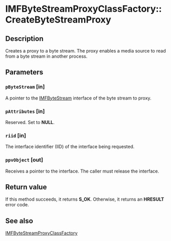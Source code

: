 # IMFByteStreamProxyClassFactory::CreateByteStreamProxy

## Description

Creates a proxy to a byte stream. The proxy enables a media source to read from a byte stream in another process.

## Parameters

### `pByteStream` [in]

A pointer to the [IMFByteStream](https://learn.microsoft.com/windows/desktop/api/mfobjects/nn-mfobjects-imfbytestream) interface of the byte stream to proxy.

### `pAttributes` [in]

Reserved. Set to **NULL**.

### `riid` [in]

The interface identifier (IID) of the interface being requested.

### `ppvObject` [out]

Receives a pointer to the interface. The caller must release the interface.

## Return value

If this method succeeds, it returns **S_OK**. Otherwise, it returns an **HRESULT** error code.

## See also

[IMFByteStreamProxyClassFactory](https://learn.microsoft.com/windows/desktop/api/mfobjects/nn-mfobjects-imfbytestreamproxyclassfactory)